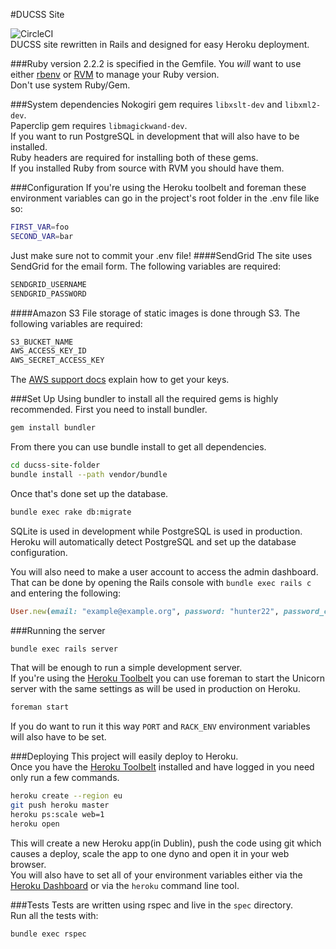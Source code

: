 #DUCSS Site

![CircleCI](https://circleci.com/gh/DUCSS/ducss-site.svg?style=shield)  
DUCSS site rewritten in Rails and designed for easy Heroku deployment.

###Ruby version
2.2.2 is specified in the Gemfile. You *will* want to use either [rbenv](http://rbenv.org "rbenv") or [RVM](http://rvm.io "RVM") to manage your Ruby version.  
Don't use system Ruby/Gem.

###System dependencies
Nokogiri gem requires `libxslt-dev` and `libxml2-dev`.  
Paperclip gem requires `libmagickwand-dev`.  
If you want to run PostgreSQL in development that will also have to be installed.  
Ruby headers are required for installing both of these gems.  
If you installed Ruby from source with RVM you should have them.


###Configuration
If you're using the Heroku toolbelt and foreman these environment variables can go in the project's root folder in the .env file like so:
```bash
FIRST_VAR=foo
SECOND_VAR=bar
```
Just make sure not to commit your .env file!
####SendGrid
The site uses SendGrid for the email form. The following variables are required:
```bash
SENDGRID_USERNAME
SENDGRID_PASSWORD
```
####Amazon S3
File storage of static images is done through S3. The following variables are required:
```bash
S3_BUCKET_NAME
AWS_ACCESS_KEY_ID
AWS_SECRET_ACCESS_KEY
```
The [AWS support docs](http://docs.aws.amazon.com/AWSSimpleQueueService/latest/SQSGettingStartedGuide/AWSCredentials.html) explain how to get your keys.

###Set Up
Using bundler to install all the required gems is highly recommended.
First you need to install bundler.
```bash
gem install bundler
```
From there you can use bundle install to get all dependencies.
```bash
cd ducss-site-folder
bundle install --path vendor/bundle
```
Once that's done set up the database.
```bash
bundle exec rake db:migrate
```
SQLite is used in development while PostgreSQL is used in production.  
Heroku will automatically detect PostgreSQL and set up the database configuration.


You will also need to make a user account to access the admin dashboard.  
That can be done by opening the Rails console with `bundle exec rails c` and entering the following:
```ruby
User.new(email: "example@example.org", password: "hunter22", password_confirmation: "hunter22").save
```

###Running the server
```bash
bundle exec rails server
```
That will be enough to run a simple development server.  
If you're using the [Heroku Toolbelt](https://toolbelt.heroku.com/) you can use foreman to start the Unicorn server with the same settings as will be used in production on Heroku.
```bash
foreman start
```
If you do want to run it this way `PORT` and `RACK_ENV` environment variables will also have to be set.

###Deploying
This project will easily deploy to Heroku.  
Once you have the [Heroku Toolbelt](https://toolbelt.heroku.com/) installed and have logged in you need only run a few commands.
```bash
heroku create --region eu
git push heroku master
heroku ps:scale web=1
heroku open
```
This will create a new Heroku app(in Dublin), push the code using git which causes a deploy, scale the app to one dyno and open it in your web browser.  
You will also have to set all of your environment variables either via the [Heroku Dashboard](https://dashboard.heroku.com/apps) or via the `heroku` command line tool.

###Tests
Tests are written using rspec and live in the `spec` directory.  
Run all the tests with:
```bash
bundle exec rspec
```
